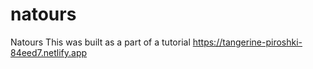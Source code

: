 # natours
Natours
This was built as a part of a tutorial https://tangerine-piroshki-84eed7.netlify.app
